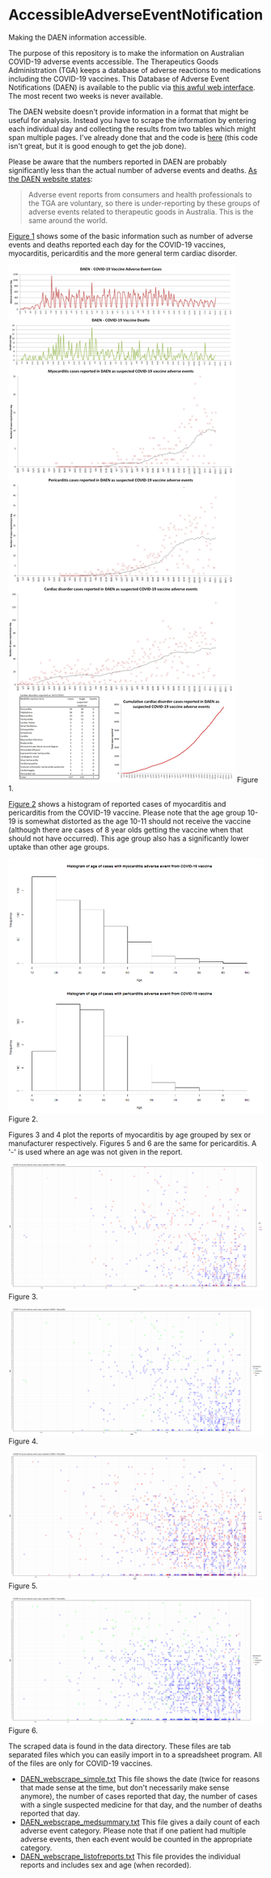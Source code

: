 # AccessibleAdverseEventNotification
Making the DAEN information accessible.

The purpose of this repository is to make the information on Australian COVID-19 adverse events accessible. The Therapeutics Goods Administration (TGA) keeps a database of adverse reactions to medications including the COVID-19 vaccines. This Database of Adverse Event Notifications (DAEN) is available to the public via [this awful web interface](https://apps.tga.gov.au/PROD/DAEN/daen-entry.aspx). The most recent two weeks is never available.

The DAEN website doesn't provide information in a format that might be useful for analysis. Instead you have to scrape the information by entering each individual day and collecting the results from two tables which might span multiple pages. I've already done that and the code is [here](code/DAEN_scrape.py) (this code isn't great, but it is good enough to get the job done).

Please be aware that the numbers reported in DAEN are probably significantly less than the actual number of adverse events and deaths. [As the DAEN website states](https://www.tga.gov.au/about-daen-medicines):
> Adverse event reports from consumers and health professionals to the TGA are voluntary, so there is under-reporting by these groups of adverse events related to therapeutic goods in Australia. This is the same around the world.

[Figure 1](graphs/DAEN%20cases.png) shows some of the basic information such as number of adverse events and deaths reported each day for the COVID-19 vaccines, myocarditis, pericarditis and the more general term cardiac disorder. 

![Figure 1](graphs/DAEN%20cases.png)
Figure 1.

[Figure 2](graphs/DAEN%20histogram%20myocarditis%20age.png) shows a histogram of reported cases of myocarditis and pericarditis from the COVID-19 vaccine. Please note that the age group 10-19 is somewhat distorted as the age 10-11 should not receive the vaccine (although there are cases of 8 year olds getting the vaccine when that should not have occurred). This age group also has a significantly lower uptake than other age groups.

![Figure 2](graphs/DAEN%20histogram%20myocarditis%20age.png)
Figure 2.

Figures 3 and 4 plot the reports of myocarditis by age grouped by sex or manufacturer respectively. Figures 5 and 6 are the same for pericarditis. A '-' is used where an age was not given in the report.

![Figure 3](graphs/DAEN%20myocarditis%20cases%20age.png)
Figure 3.

![Figure 4](graphs/DAEN%20myocarditis%20cases%20manufacturer.png)
Figure 4.

![Figure 5](graphs/DAEN%20pericarditis%20cases%20age.png)
Figure 5.

![Figure 6](graphs/DAEN%20pericarditis%20cases%20manufacturer.png)
Figure 6.

The scraped data is found in the data directory. These files are tab separated files which you can easily import in to a spreadsheet program. All of the files are only for COVID-19 vaccines.
- [DAEN_webscrape_simple.txt](data/DAEN_webscrape_simple.txt) This file shows the date (twice for reasons that made sense at the time, but don't necessarily make sense anymore), the number of cases reported that day, the number of cases with a single suspected medicine for that day, and the number of deaths reported that day.
- [DAEN_webscrape_medsummary.txt](data/DAEN_webscrape_medsummary.txt) This file gives a daily count of each adverse event category. Please note that if one patient had multiple adverse events, then each event would be counted in the appropriate category.
- [DAEN_webscrape_listofreports.txt](data/DAEN_webscrape_listofreports.txt) This file provides the individual reports and includes sex and age (when recorded).

